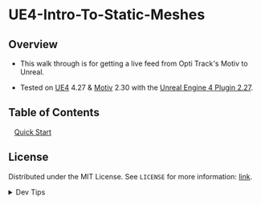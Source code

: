 # UE4-Intro-To-Static-Meshes

<!-- OVERVIEW -->
## Overview
* This walk through is for getting a live feed from Opti Track's Motiv to Unreal.

* Tested on [UE4](https://epicgames.com/store/download) 4.27 & [Motiv](https://optitrack.com/support/downloads/motive.html) 2.30 with the [Unreal Engine 4 Plugin 2.27](https://www.optitrack.com/support/downloads/plugins.html).


<!-- TOC -->
## Table of Contents
<kbd></kbd> &nbsp;&nbsp; [Quick Start](quick-start/README.md#user-content-setting-up) <br>

<!-- LICENSE -->
## License
Distributed under the MIT License. See `LICENSE` for more information: [link](LICENSE).


</p>
</details>
<details><summary>Dev Tips</summary>
make git m="add commit message"
</details>
